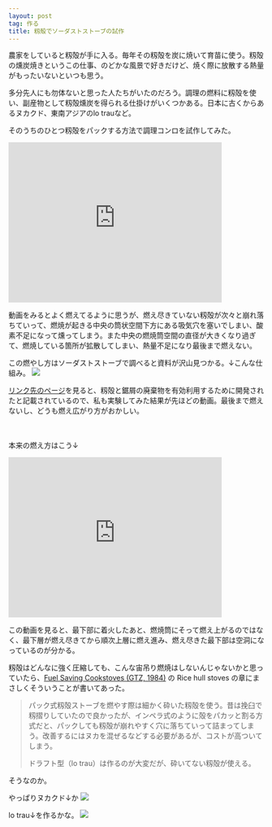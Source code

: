```yaml
---
layout: post
tag: 作る
title: 籾殻でソーダストストーブの試作
---
```


農家をしていると籾殻が手に入る。毎年その籾殻を炭に焼いて育苗に使う。籾殻の燻炭焼きというこの仕事、のどかな風景で好きだけど、焼く際に放散する熱量がもったいないといつも思う。

多分先人にも勿体ないと思った人たちがいたのだろう。調理の燃料に籾殻を使い、副産物として籾殻燻炭を得られる仕掛けがいくつかある。日本に古くからあるヌカクド、東南アジアのlo trauなど。

そのうちのひとつ籾殻をパックする方法で調理コンロを試作してみた。
<iframe width="420" height="315" src="http://www.youtube.com/embed/AKFyTq9-B5E?rel=0 " frameborder="0" allowfullscreen></iframe>

動画をみるとよく燃えてるように思うが、燃え尽きていない籾殻が次々と崩れ落ちていって、燃焼が起きる中央の筒状空間下方にある吸気穴を塞いでしまい、酸素不足になって燻ってしまう。また中央の燃焼筒空間の直径が大きくなり過ぎて、燃焼している箇所が拡散してしまい、熱量不足になり最後まで燃えない。

この燃やし方はソーダストストーブで調べると資料が沢山見つかる。↓こんな仕組み。
<a href="http://www.nzdl.org/gsdlmod?e=d-00000-00---off-0envl--00-0----0-10-0---0---0direct-10---4-------0-0l--11-en-50---20-about---00-0-1-00-0-0-11-1-0utfZz-8-00&cl=CL3.17&d=HASH016d9d433a46ec04fa346268.3&gt=1" target="_blank"><img src="http://www.nzdl.org/gsdl/collect/envl/archives/HASH016d.dir/bp01p08.gif"></a>

<a href="http://www.nzdl.org/gsdlmod?e=d-00000-00---off-0envl--00-0----0-10-0---0---0direct-10---4-------0-0l--11-en-50---20-about---00-0-1-00-0-0-11-1-0utfZz-8-00&cl=CL3.17&d=HASH016d9d433a46ec04fa346268.3&gt=1" target="_blank">リンク先のページ</a>を見ると、籾殻と鋸屑の廃棄物を有効利用するために開発されたと記載されているので、私も実験してみた結果が先ほどの動画。最後まで燃えないし、どうも燃え広がり方がおかしい。

　

本来の燃え方はこう↓
<object width="420" height="315">
<param name="movie" value="https://www.youtube.com/v/vibwbCN68gA?version=3&start=178"></param>
<param name="allowScriptAccess" value="always"></param>
<embed width="420" height="315" src="https://www.youtube.com/v/vibwbCN68gA?version=3&start=178" type="application/x-shockwave-flash" allowscriptaccess="always"></embed>
</object>

この動画を見ると、最下部に着火したあと、燃焼筒にそって燃え上がるのではなく、最下層が燃え尽きてから順次上層に燃え進み、燃え尽きた最下部は空洞になっているのが分かる。

籾殻はどんなに強く圧縮しても、こんな宙吊り燃焼はしないんじゃないかと思っていたら、[Fuel Saving Cookstoves (GTZ, 1984)](http://www.nzdl.org/gsdlmod?e=d-00000-00---off-0envl--00-0----0-10-0---0---0direct-10---4-------0-0l--11-en-50---20-about---00-0-1-00-0-0-11-1-0utfZz-8-00&cl=CL1.2&d=HASH93346312085a22ee446267.11.9&gc=1) の Rice hull stoves の章にまさしくそういうことが書いてあった。
 
>パック式籾殻ストーブを燃やす際は細かく砕いた籾殻を使う。昔は挽臼で籾摺りしていたので良かったが、インペラ式のように殻をパカッと割る方式だと、パックしても籾殻が崩れやすく穴に落ちていって詰まってしまう。改善するにはヌカを混ぜるなどする必要があるが、コストが高ついてしまう。
>
>ドラフト型（lo trau）は作るのが大変だが、砕いてない籾殻が使える。

そうなのか。

やっぱりヌカクド↓か
<a href="http://www.ultraman.gr.jp/perma/nukakudo2008.htm"><img src="http://pds.exblog.jp/pds/1/201001/27/31/a0161231_23363791.jpg"></a>
 
lo trau↓を作るかな。
<a href="http://en.wikipedia.org/wiki/L%C3%B2_tr%E1%BA%A5u"><img src="http://nnptntvinhphuc.gov.vn/imageupload/san_pham_lua_gao/12_trau04.jpg"></a>

